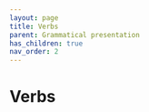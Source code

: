 ```yaml
---
layout: page
title: Verbs
parent: Grammatical presentation
has_children: true
nav_order: 2
---
```


# Verbs
